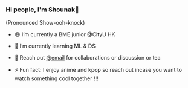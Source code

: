### Hi people, I'm Shounak👋

<!--
**snaskar2/snaskar2** is a ✨ _special_ ✨ repository because its `README.md` (this file) appears on your GitHub profile.

Here are some ideas to get you started:

- 🔭 I’m currently working on ...
- 🌱 I’m currently learning ...
- 👯 I’m looking to collaborate on ...
- 🤔 I’m looking for help with ...
- 💬 Ask me about ...
- 📫 How to reach me: ...
- 😄 Pronouns: ...
- ⚡ Fun fact: ...
-->


(Pronounced  Show-ooh-knock)

- 😄 I’m currently a BME junior @CityU HK
- 🌱 I’m currently learning ML & DS
- 💬 Reach out <a href="MAILTO:shounaknaskar@gmail.com">@email</a> for collaborations or discussion or tea 

- ⚡ Fun fact: I enjoy anime and kpop so reach out incase you want to watch something cool together !!!

